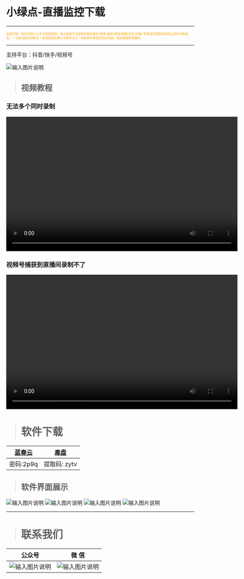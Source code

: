# 小绿点-直播监控下载

---
<p style="font-size: 8px; color:orange">免责声明：软件仅限个人学习研究使用，禁止使用平台提供的软件发布“刷单/返现/色情/赌博/洗钱/诈骗/”等等违反国家法律禁止的行为和信息，一旦发现即封停账号！其造成的后果与本软件无关！如有软件有侵犯你的权益，联系客服修改删除.</p>

---

支持平台：抖音/快手/视频号

![输入图片说明](XLDjiankong.assets/1.jpg)

> ## 视频教程

### 无法多个同时录制
<video width="620" height="360" controls>
  <source src="https://docs.qiki.asia/qikiclip/XLDjiankong.assets/1.1.mp4" type="video/mp4">
  无法多个同时录制
</video>

### 视频号捕获到直播间录制不了
<video width="620" height="360" controls>
  <source src="https://docs.qiki.asia/qikiclip/XLDjiankong.assets/1.2.mp4" type="video/mp4">
  视频号捕获到直播间录制不了
</video>



> # 软件下载

| [蓝奏云](https://ww0.lanzoul.com/b00y6f85e) | [毒盘](https://pan.baidu.com/s/1mbvIAtln1y-TmVpY1Mu66Q?pwd=zytv) |
| ----------------------------------------- | -------------------------------------------------------------- |
| 密码:2p9q                                   | 提取码: zytv                                                      |

> ## 软件界面展示

![输入图片说明](XLDjiankong.assets/2.jpg)
![输入图片说明](XLDjiankong.assets/3.jpg)
![输入图片说明](XLDjiankong.assets/4.jpg)
![输入图片说明](XLDjiankong.assets/5.jpg)

---

> # 联系我们

| 公众号                          | 微 信                         |
|:----------------------------:|:---------------------------:|
| ![输入图片说明](../static/gzh.png) | ![输入图片说明](../static/wx.png) |